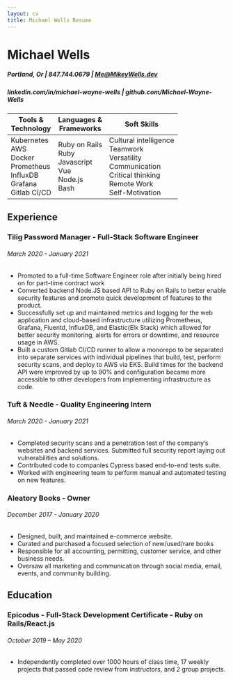 ```yaml
---
layout: cv
title: Michael Wells Resume
---
```

# Michael Wells
##### Portland, Or | 847.744.0679 | Me@MikeyWells.dev
##### linkedin.com/in/michael-wayne-wells | github.com/Michael-Wayne-Wells

| Tools & <br>Technology| Languages &<br> Frameworks | Soft Skills |
| --- | --- | --- |
| Kubernetes<br>AWS<br>Docker<br>Prometheus<br>InfluxDB<br>Grafana<br>Gitlab CI/CD | Ruby on Rails<br>Ruby<br>Javascript<br>Vue<br>Node.js<br>Bash<br> | Cultural intelligence<br>Teamwork<br>Versatility<br>Communication<br>Critical thinking<br>Remote Work<br>Self-Motivation |

## Experience
### Tilig Password Manager - Full-Stack Software Engineer
###### March 2020 - January 2021
- Promoted to a full-time Software Engineer role after initially being hired on for part-time contract work
- Converted backend Node.JS based API to Ruby on Rails to better enable security features and promote quick development of features to the product.
- Successfully set up and maintained metrics and logging for the web application and cloud-based infrastructure utilizing Prometheus, Grafana, Fluentd, InfluxDB, and Elastic(Elk Stack) which allowed for better security monitoring, alerts for errors or downtime, and resource usage in AWS. 
- Built a custom Gitlab CI/CD runner to allow a monorepo to be separated into separate services with individual pipelines that build, test, perform security scans, and deploy to AWS via EKS. Build times for the backend API were improved by up to 90% and configuration became more accessible to other developers from implementing infrastructure as code.

### Tuft & Needle - Quality Engineering Intern
###### March 2020 - January 2021
- Completed security scans and a penetration test of the company’s websites and backend services. Submitted full security report laying out vulnerabilities and solutions.
- Contributed code to companies Cypress based end-to-end tests suite.
- Worked with engineering team to perform manual and automated testing on new features.

### Aleatory Books - Owner
###### December 2017 - January 2020
- Designed, built, and maintained e-commerce website.
- Curated and purchased a focused selection of new/used/rare books
- Responsible for all accounting, permitting, customer service, and other business needs.
- Oversaw all marketing and communication through social media, email, events, and community building.
  
## Education
### Epicodus - Full-Stack Development Certificate - Ruby on Rails/React.js
###### October 2019 – May 2020
- Independently completed over 1000 hours of class time, 17 weekly projects that passed code review from instructors, and 2 group projects.


